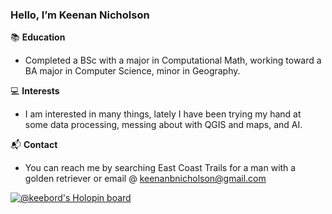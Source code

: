 ### Hello, I’m Keenan Nicholson


📚 **Education**

- Completed a BSc with a major in Computational Math, working toward a BA major in Computer Science, minor in Geography. 

💻 **Interests**

- I am interested in many things, lately I have been trying my hand at some data processing, messing about with QGIS and maps, and AI.

📬 **Contact**

- You can reach me by searching East Coast Trails for a man with a golden retriever or email @ keenanbnicholson@gmail.com


[![@keebord's Holopin board](https://holopin.me/keebord)](https://holopin.io/@keebord)
